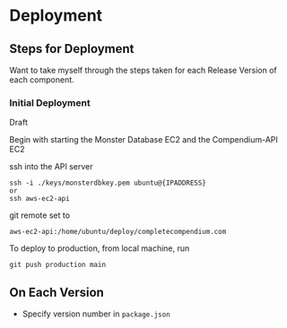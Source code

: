 
# Deployment

## Steps for Deployment

Want to take myself through the steps taken for each Release Version of each component.

### Initial Deployment

Draft

Begin with starting the Monster Database EC2 and the Compendium-API EC2

ssh into the API server

```
ssh -i ./keys/monsterdbkey.pem ubuntu@{IPADDRESS}
or
ssh aws-ec2-api
```

git remote set to

```
aws-ec2-api:/home/ubuntu/deploy/completecompendium.com
```

To deploy to production, from local machine, run

```
git push production main
```



## On Each Version

- Specify version number in `package.json`
